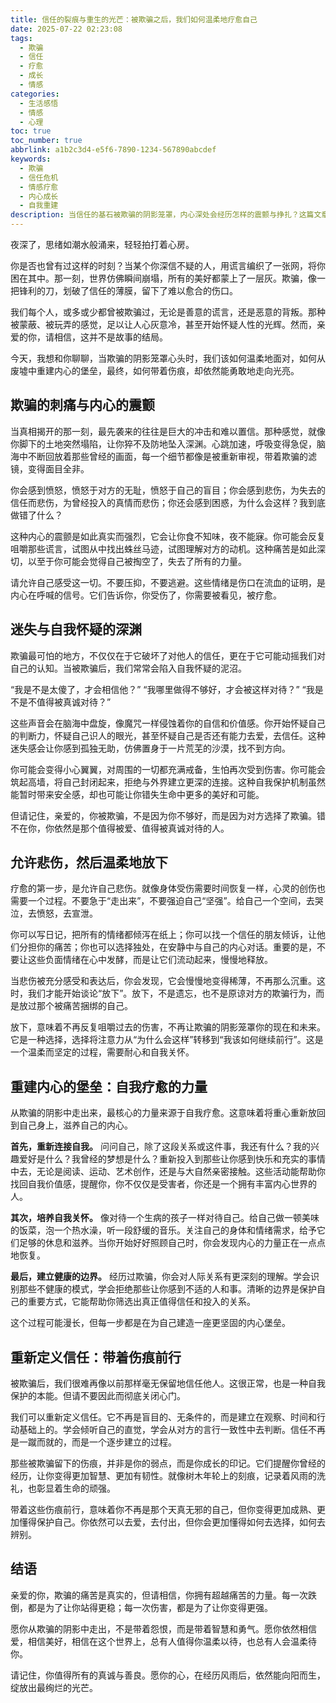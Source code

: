 ```yaml
---
title: 信任的裂痕与重生的光芒：被欺骗之后，我们如何温柔地疗愈自己
date: 2025-07-22 02:23:08
tags:
  - 欺骗
  - 信任
  - 疗愈
  - 成长
  - 情感
categories:
  - 生活感悟
  - 情感
  - 心理
toc: true
toc_number: true
abbrlink: a1b2c3d4-e5f6-7890-1234-567890abcdef
keywords:
  - 欺骗
  - 信任危机
  - 情感疗愈
  - 内心成长
  - 自我重建
description: 当信任的基石被欺骗的阴影笼罩，内心深处会经历怎样的震颤与挣扎？这篇文章将带你走进被欺骗后的心路历程，从刺痛、迷失到自我疗愈，最终学会带着伤痕温柔前行，重新拥抱爱与希望。
---
```


夜深了，思绪如潮水般涌来，轻轻拍打着心房。

你是否也曾有过这样的时刻？当某个你深信不疑的人，用谎言编织了一张网，将你困在其中。那一刻，世界仿佛瞬间崩塌，所有的美好都蒙上了一层灰。欺骗，像一把锋利的刀，划破了信任的薄膜，留下了难以愈合的伤口。

我们每个人，或多或少都曾被欺骗过，无论是善意的谎言，还是恶意的背叛。那种被蒙蔽、被玩弄的感觉，足以让人心灰意冷，甚至开始怀疑人性的光辉。然而，亲爱的你，请相信，这并不是故事的结局。

今天，我想和你聊聊，当欺骗的阴影笼罩心头时，我们该如何温柔地面对，如何从废墟中重建内心的堡垒，最终，如何带着伤痕，却依然能勇敢地走向光亮。

## 欺骗的刺痛与内心的震颤

当真相揭开的那一刻，最先袭来的往往是巨大的冲击和难以置信。那种感觉，就像你脚下的土地突然塌陷，让你猝不及防地坠入深渊。心跳加速，呼吸变得急促，脑海中不断回放着那些曾经的画面，每一个细节都像是被重新审视，带着欺骗的滤镜，变得面目全非。

你会感到愤怒，愤怒于对方的无耻，愤怒于自己的盲目；你会感到悲伤，为失去的信任而悲伤，为曾经投入的真情而悲伤；你还会感到困惑，为什么会这样？我到底做错了什么？

这种内心的震颤是如此真实而强烈，它会让你食不知味，夜不能寐。你可能会反复咀嚼那些谎言，试图从中找出蛛丝马迹，试图理解对方的动机。这种痛苦是如此深切，以至于你可能会觉得自己被掏空了，失去了所有的力量。

请允许自己感受这一切。不要压抑，不要逃避。这些情绪是伤口在流血的证明，是内心在呼喊的信号。它们告诉你，你受伤了，你需要被看见，被疗愈。

## 迷失与自我怀疑的深渊

欺骗最可怕的地方，不仅仅在于它破坏了对他人的信任，更在于它可能动摇我们对自己的认知。当被欺骗后，我们常常会陷入自我怀疑的泥沼。

“我是不是太傻了，才会相信他？”
“我哪里做得不够好，才会被这样对待？”
“我是不是不值得被真诚对待？”

这些声音会在脑海中盘旋，像魔咒一样侵蚀着你的自信和价值感。你开始怀疑自己的判断力，怀疑自己识人的眼光，甚至怀疑自己是否还有能力去爱，去信任。这种迷失感会让你感到孤独无助，仿佛置身于一片荒芜的沙漠，找不到方向。

你可能会变得小心翼翼，对周围的一切都充满戒备，生怕再次受到伤害。你可能会筑起高墙，将自己封闭起来，拒绝与外界建立更深的连接。这种自我保护机制虽然能暂时带来安全感，却也可能让你错失生命中更多的美好和可能。

但请记住，亲爱的，你被欺骗，不是因为你不够好，而是因为对方选择了欺骗。错不在你，你依然是那个值得被爱、值得被真诚对待的人。

## 允许悲伤，然后温柔地放下

疗愈的第一步，是允许自己悲伤。就像身体受伤需要时间恢复一样，心灵的创伤也需要一个过程。不要急于“走出来”，不要强迫自己“坚强”。给自己一个空间，去哭泣，去愤怒，去宣泄。

你可以写日记，把所有的情绪都倾泻在纸上；你可以找一个信任的朋友倾诉，让他们分担你的痛苦；你也可以选择独处，在安静中与自己的内心对话。重要的是，不要让这些负面情绪在心中发酵，而是让它们流动起来，慢慢地释放。

当悲伤被充分感受和表达后，你会发现，它会慢慢地变得稀薄，不再那么沉重。这时，我们才能开始谈论“放下”。放下，不是遗忘，也不是原谅对方的欺骗行为，而是放过那个被痛苦捆绑的自己。

放下，意味着不再反复咀嚼过去的伤害，不再让欺骗的阴影笼罩你的现在和未来。它是一种选择，选择将注意力从“为什么会这样”转移到“我该如何继续前行”。这是一个温柔而坚定的过程，需要耐心和自我关怀。

## 重建内心的堡垒：自我疗愈的力量

从欺骗的阴影中走出来，最核心的力量来源于自我疗愈。这意味着将重心重新放回到自己身上，滋养自己的内心。

**首先，重新连接自我。** 问问自己，除了这段关系或这件事，我还有什么？我的兴趣爱好是什么？我曾经的梦想是什么？重新投入到那些让你感到快乐和充实的事情中去，无论是阅读、运动、艺术创作，还是与大自然亲密接触。这些活动能帮助你找回自我价值感，提醒你，你不仅仅是受害者，你还是一个拥有丰富内心世界的人。

**其次，培养自我关怀。** 像对待一个生病的孩子一样对待自己。给自己做一顿美味的饭菜，泡一个热水澡，听一段舒缓的音乐。关注自己的身体和情绪需求，给予它们足够的休息和滋养。当你开始好好照顾自己时，你会发现内心的力量正在一点点地恢复。

**最后，建立健康的边界。** 经历过欺骗，你会对人际关系有更深刻的理解。学会识别那些不健康的模式，学会拒绝那些让你感到不适的人和事。清晰的边界是保护自己的重要方式，它能帮助你筛选出真正值得信任和投入的关系。

这个过程可能漫长，但每一步都是在为自己建造一座更坚固的内心堡垒。

## 重新定义信任：带着伤痕前行

被欺骗后，我们很难再像以前那样毫无保留地信任他人。这很正常，也是一种自我保护的本能。但请不要因此而彻底关闭心门。

我们可以重新定义信任。它不再是盲目的、无条件的，而是建立在观察、时间和行动基础上的。学会倾听自己的直觉，学会从对方的言行一致性中去判断。信任不再是一蹴而就的，而是一个逐步建立的过程。

那些被欺骗留下的伤痕，并非是你的弱点，而是你成长的印记。它们提醒你曾经的经历，让你变得更加智慧、更加有韧性。就像树木年轮上的刻痕，记录着风雨的洗礼，也彰显着生命的顽强。

带着这些伤痕前行，意味着你不再是那个天真无邪的自己，但你变得更加成熟、更加懂得保护自己。你依然可以去爱，去付出，但你会更加懂得如何去选择，如何去辨别。

## 结语

亲爱的你，欺骗的痛苦是真实的，但请相信，你拥有超越痛苦的力量。每一次跌倒，都是为了让你站得更稳；每一次伤害，都是为了让你变得更强。

愿你从欺骗的阴影中走出，不是带着怨恨，而是带着智慧和勇气。愿你依然相信爱，相信美好，相信在这个世界上，总有人值得你温柔以待，也总有人会温柔待你。

请记住，你值得所有的真诚与善良。愿你的心，在经历风雨后，依然能向阳而生，绽放出最绚烂的光芒。